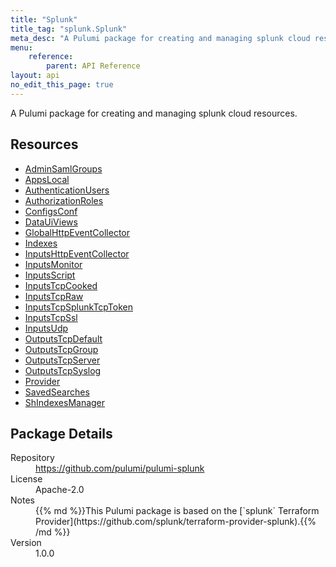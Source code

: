```yaml
---
title: "Splunk"
title_tag: "splunk.Splunk"
meta_desc: "A Pulumi package for creating and managing splunk cloud resources."
menu:
    reference:
        parent: API Reference
layout: api
no_edit_this_page: true
---
```


<!-- WARNING: this file was generated by Pulumi Docs Generator. -->
<!-- Do not edit by hand unless you're certain you know what you are doing! -->

A Pulumi package for creating and managing splunk cloud resources.

<h2 id="resources">Resources</h2>
<ul class="api">
    <li><a href="adminsamlgroups" title="AdminSamlGroups"><span class="symbol resource"></span>AdminSamlGroups</a></li>
    <li><a href="appslocal" title="AppsLocal"><span class="symbol resource"></span>AppsLocal</a></li>
    <li><a href="authenticationusers" title="AuthenticationUsers"><span class="symbol resource"></span>AuthenticationUsers</a></li>
    <li><a href="authorizationroles" title="AuthorizationRoles"><span class="symbol resource"></span>AuthorizationRoles</a></li>
    <li><a href="configsconf" title="ConfigsConf"><span class="symbol resource"></span>ConfigsConf</a></li>
    <li><a href="datauiviews" title="DataUiViews"><span class="symbol resource"></span>DataUiViews</a></li>
    <li><a href="globalhttpeventcollector" title="GlobalHttpEventCollector"><span class="symbol resource"></span>GlobalHttpEventCollector</a></li>
    <li><a href="indexes" title="Indexes"><span class="symbol resource"></span>Indexes</a></li>
    <li><a href="inputshttpeventcollector" title="InputsHttpEventCollector"><span class="symbol resource"></span>InputsHttpEventCollector</a></li>
    <li><a href="inputsmonitor" title="InputsMonitor"><span class="symbol resource"></span>InputsMonitor</a></li>
    <li><a href="inputsscript" title="InputsScript"><span class="symbol resource"></span>InputsScript</a></li>
    <li><a href="inputstcpcooked" title="InputsTcpCooked"><span class="symbol resource"></span>InputsTcpCooked</a></li>
    <li><a href="inputstcpraw" title="InputsTcpRaw"><span class="symbol resource"></span>InputsTcpRaw</a></li>
    <li><a href="inputstcpsplunktcptoken" title="InputsTcpSplunkTcpToken"><span class="symbol resource"></span>InputsTcpSplunkTcpToken</a></li>
    <li><a href="inputstcpssl" title="InputsTcpSsl"><span class="symbol resource"></span>InputsTcpSsl</a></li>
    <li><a href="inputsudp" title="InputsUdp"><span class="symbol resource"></span>InputsUdp</a></li>
    <li><a href="outputstcpdefault" title="OutputsTcpDefault"><span class="symbol resource"></span>OutputsTcpDefault</a></li>
    <li><a href="outputstcpgroup" title="OutputsTcpGroup"><span class="symbol resource"></span>OutputsTcpGroup</a></li>
    <li><a href="outputstcpserver" title="OutputsTcpServer"><span class="symbol resource"></span>OutputsTcpServer</a></li>
    <li><a href="outputstcpsyslog" title="OutputsTcpSyslog"><span class="symbol resource"></span>OutputsTcpSyslog</a></li>
    <li><a href="provider" title="Provider"><span class="symbol resource"></span>Provider</a></li>
    <li><a href="savedsearches" title="SavedSearches"><span class="symbol resource"></span>SavedSearches</a></li>
    <li><a href="shindexesmanager" title="ShIndexesManager"><span class="symbol resource"></span>ShIndexesManager</a></li>
</ul>

<h2 id="package-details">Package Details</h2>
<dl class="package-details">
	<dt>Repository</dt>
	<dd><a href="https://github.com/pulumi/pulumi-splunk">https://github.com/pulumi/pulumi-splunk</a></dd>
	<dt>License</dt>
	<dd>Apache-2.0</dd>
	<dt>Notes</dt>
	<dd>{{% md %}}This Pulumi package is based on the [`splunk` Terraform Provider](https://github.com/splunk/terraform-provider-splunk).{{% /md %}}</dd>
	<dt>Version</dt>
	<dd>1.0.0</dd>
</dl>

